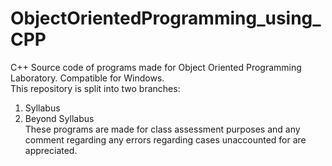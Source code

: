 # ObjectOrientedProgramming_using_CPP
C++ Source code of programs made for Object Oriented Programming Laboratory. Compatible for Windows. <br />
This repository is split into two branches: <br />
  1. Syllabus <br />
  2. Beyond Syllabus <br />
These programs are made for class assessment purposes and any comment regarding any errors regarding cases unaccounted for are appreciated.
